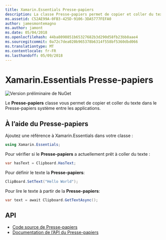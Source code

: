 ```yaml
---
title: Xamarin.Essentials Presse-papiers
description: La classe Presse-papiers permet de copier et coller du texte dans le Presse-papiers système entre les applications.
ms.assetid: C52AE99A-0FB3-425D-9106-3DA5777FEFA0
author: jamesmontemagno
ms.author: jamont
ms.date: 05/04/2018
ms.openlocfilehash: 44ba8090851b65327682b3d290d58fb23bb8aae4
ms.sourcegitcommit: 0a72c7dea020b965378b6314f558bf5360dbd066
ms.translationtype: MT
ms.contentlocale: fr-FR
ms.lasthandoff: 05/09/2018
---
```

# <a name="xamarinessentials-clipboard"></a>Xamarin.Essentials Presse-papiers

![Version préliminaire de NuGet](~/media/shared/pre-release.png)

Le **Presse-papiers** classe vous permet de copier et coller du texte dans le Presse-papiers système entre les applications.

## <a name="using-clipboard"></a>À l’aide du Presse-papiers

Ajoutez une référence à Xamarin.Essentials dans votre classe :

```csharp
using Xamarin.Essentials;
```

Pour vérifier si le **Presse-papiers** a actuellement prêt à coller du texte :

```csharp
var hasText = Clipboard.HasText;
```

Pour définir le texte la **Presse-papiers**:

```csharp
ClipBoard.SetText("Hello World");
```

Pour lire le texte à partir de la **Presse-papiers**:

```csharp
var text = await Clipboard.GetTextAsync();
```

## <a name="api"></a>API

- [Code source de Presse-papiers](https://github.com/xamarin/Essentials/tree/master/Essentials/Clipboard)
- [Documentation de l’API du Presse-papiers](xref:Xamarin.Essentials.Clipboard)
